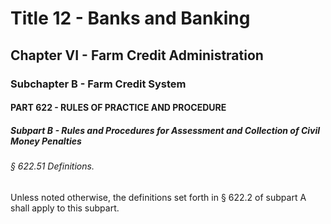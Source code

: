 
# Title 12 - Banks and Banking
## Chapter VI - Farm Credit Administration
### Subchapter B - Farm Credit System
#### PART 622 - RULES OF PRACTICE AND PROCEDURE
##### Subpart B - Rules and Procedures for Assessment and Collection of Civil Money Penalties
###### § 622.51 Definitions.

Unless noted otherwise, the definitions set forth in § 622.2 of subpart A shall apply to this subpart.
